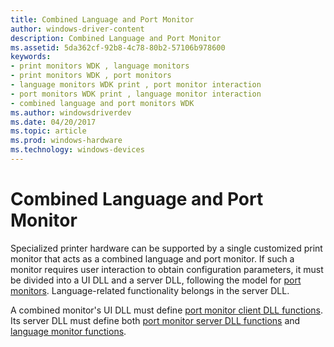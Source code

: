 ```yaml
---
title: Combined Language and Port Monitor
author: windows-driver-content
description: Combined Language and Port Monitor
ms.assetid: 5da362cf-92b8-4c78-80b2-57106b978600
keywords:
- print monitors WDK , language monitors
- print monitors WDK , port monitors
- language monitors WDK print , port monitor interaction
- port monitors WDK print , language monitor interaction
- combined language and port monitors WDK
ms.author: windowsdriverdev
ms.date: 04/20/2017
ms.topic: article
ms.prod: windows-hardware
ms.technology: windows-devices
---
```


# Combined Language and Port Monitor





Specialized printer hardware can be supported by a single customized print monitor that acts as a combined language and port monitor. If such a monitor requires user interaction to obtain configuration parameters, it must be divided into a UI DLL and a server DLL, following the model for [port monitors](port-monitors.md). Language-related functionality belongs in the server DLL.

A combined monitor's UI DLL must define [port monitor client DLL functions](port-monitor-client-dll-functions.md). Its server DLL must define both [port monitor server DLL functions](port-monitor-server-dll-functions.md) and [language monitor functions](language-monitor-functions.md).

 

 





